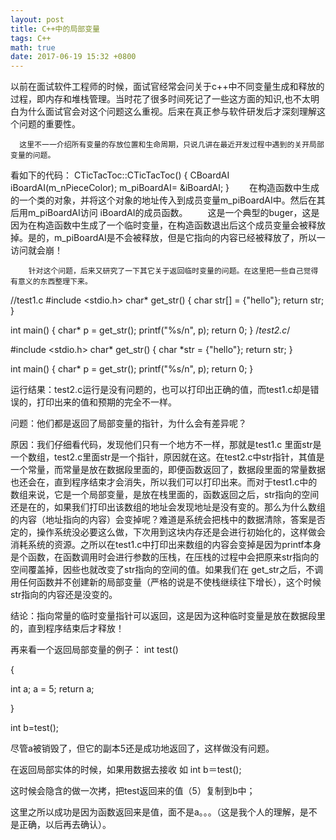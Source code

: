```yaml
---
layout: post
title: C++中的局部变量
tags: C++
math: true
date: 2017-06-19 15:32 +0800
---
```



以前在面试软件工程师的时候，面试官经常会问关于c++中不同变量生成和释放的过程，即内存和堆栈管理。当时花了很多时间死记了一些这方面的知识,也不太明白为什么面试官会对这个问题这么重视。后来在真正参与软件研发后才深刻理解这个问题的重要性。

      这里不一一介绍所有变量的存放位置和生命周期，只说几讲在最近开发过程中遇到的关开局部变量的问题。
 
看如下的代码：
CTicTacToc::CTicTacToc()
{
    CBoardAI iBoardAI(m_nPieceColor);
    m_piBoardAI= &iBoardAI;
}
　　在构造函数中生成的一个类的对象，并将这个对象的地址传入到成员变量m_piBoardAI中。然后在其后用m_piBoardAI访问 iBoardAI的成员函数。
　　这是一个典型的buger，这是因为在构造函数中生成了一个临时变量，在构造函数退出后这个成员变量会被释放掉。是的，m_piBoardAI是不会被释放，但是它指向的内容已经被释放了，所以一访问就会崩！

        针对这个问题，后来又研究了一下其它关于返回临时变量的问题。在这里把一些自己觉得有意义的东西整理下来。

//test1.c
#include <stdio.h>
char* get_str()
{
    char str[] = {"hello"};
    return str;
}
 
int main()
{
    char* p = get_str();
    printf("%s/n", p);
    return 0;
}
/*test2.c*/
 
#include <stdio.h>
char* get_str()
{
    char *str = {"hello"};
    return str;
}
 
int main()
{
    char* p = get_str();
    printf("%s/n", p);
    return 0;
}
 
运行结果：test2.c运行是没有问题的，也可以打印出正确的值，而test1.c却是错误的，打印出来的值和预期的完全不一样。

问题：他们都是返回了局部变量的指针，为什么会有差异呢？

原因：我们仔细看代码，发现他们只有一个地方不一样，那就是test1.c 里面str是一个数组，test2.c里面str是一个指针，原因就在这。在test2.c中str指针，其值是一个常量，而常量是放在数据段里面的，即便函数返回了，数据段里面的常量数据也还会在，直到程序结束才会消失，所以我们可以打印出来。而对于test1.c中的数组来说，它是一个局部变量，是放在栈里面的，函数返回之后，str指向的空间还是在的，如果我们打印出该数组的地址会发现地址是没有变的。那么为什么数组的内容（地址指向的内容）会变掉呢？难道是系统会把栈中的数据清除，答案是否定的，操作系统没必要这么做，下次用到这块内存还是会进行初始化的，这样做会消耗系统的资源。之所以在test1.c中打印出来数组的内容会变掉是因为printf本身是个函数，在函数调用时会进行参数的压栈，在压栈的过程中会把原来str指向的空间覆盖掉，因些也就改变了str指向的空间的值。如果我们在 get_str之后，不调用任何函数并不创建新的局部变量（严格的说是不使栈继续往下增长），这个时候str指向的内容还是没变的。

结论：指向常量的临时变量指针可以返回，这是因为这种临时变量是放在数据段里的，直到程序结束后才释放！

再来看一个返回局部变量的例子：
int test()
 
{
 
  int a; 
  a = 5; 
  return a; 
 
}
 
int b=test();
 
尽管a被销毁了，但它的副本5还是成功地返回了，这样做没有问题。

在返回局部实体的时候，如果用数据去接收 如 int b＝test();

这时候会隐含的做一次拷，把test返回来的值（5）复制到b中；

这里之所以成功是因为函数返回来是值，面不是a。。。（这是我个人的理解，是不是正确，以后再去确认）。
